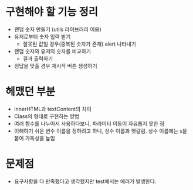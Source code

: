 # 구현해야 할 기능 정리

- 랜덤 숫자 만들기 (utils 라이브러리 이용)
- 유저로부터 숫자 입력 받기
  - 잘못된 값일 경우(중복된 숫자가 존재) alert 나타내기
- 랜덤 숫자와 유저의 숫자를 비교하기
  - 결과 출력하기
- 정답을 맞출 경우 재시작 버튼 생성하기

# 헤맸던 부분

- innerHTML과 textContent의 차이
- Class의 형태로 구현하는 방법
- 여러 함수를 나누어서 사용하다보니, 파라미터 이동이 자유롭지 못한 점
- 이해하기 쉬운 변수 이름을 정하려고 하니, 상수 이름과 헷갈림. 상수 이름에는 `$`을 붙여 가독성을 높임

# 문제점

- 요구사항을 다 만족했다고 생각했지만 test에서는 에러가 발생한다.
